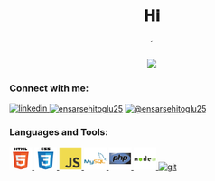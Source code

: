 <h1 align="center">𝐇𝐢</h1>

<!--
<p align="center"><img align="center" src="https://readme-typing-svg.herokuapp.com?font=fantasy&color=%23F7DC00&center=true&vCenter=true&lines=Hi+%F0%9F%90%A7%2C+I'm%E3%80%8AENSAR+%C5%9EEH%C4%B0TO%C4%9ELU%E3%80%8B" />
</p>
-->

<h3 align="center">´</h3>

<!-- http://www.ohmagif.com/wp-content/uploads/2012/03/cute-rabbit-falling-asleep.gif -->

<p align="center">
  <!--
  <img src="https://media3.giphy.com/media/wi6e6lwWpmPrl9xkLI/giphy.gif?cid=790b7611a05b9f71a5204b7de42959732dce77e986971672&rid=giphy.gif&ct=g" />
  -->
  <img src="https://c.tenor.com/O0LjGQenaS0AAAAC/teletubbies.gif" />

</p>

<h3 align="left">Connect with me:</h3>
<p align="left">
</p>


 <a href="https://www.linkedin.com/in/ensar-%C5%9Fehito%C4%9Flu/" rel="nofollow">
         <img alt="linkedin" src="https://raw.githubusercontent.com/peterthehan/peterthehan/master/assets/linkedin.svg" width="22px" style="max-width: 100%;"> 
</a>
 <a href="https://medium.com/@ensarsehitoglu25" target="blank"><img align="center" src="https://raw.githubusercontent.com/rahuldkjain/github-profile-readme-generator/master/src/images/icons/Social/medium.svg" alt="ensarsehitoglu25" height="30" width="40" /></a>
 <a href="https://www.hackerrank.com/ensarsehitoglu25" target="blank"><img align="center" src="https://raw.githubusercontent.com/rahuldkjain/github-profile-readme-generator/master/src/images/icons/Social/hackerrank.svg" alt="@ensarsehitoglu25" height="30" width="40" /></a>
 <!--
<a href="https://www.instagram.com/ensar__o/" target="blank"><img align="center" src="https://raw.githubusercontent.com/rahuldkjain/github-profile-readme-generator/master/src/images/icons/Social/instagram.svg" alt="https://www.instagram.com/ensar__o/" height="30" width="40" /></a>
-->
 

<h3 align="left">Languages and Tools:</h3>
<p align="left"> <a href="https://www.w3.org/html/" target="_blank" rel="noreferrer"> <img src="https://raw.githubusercontent.com/devicons/devicon/master/icons/html5/html5-original-wordmark.svg" alt="html5" width="40" height="40"/> </a> <a href="https://www.w3schools.com/css/" target="_blank" rel="noreferrer"> <img src="https://raw.githubusercontent.com/devicons/devicon/master/icons/css3/css3-original-wordmark.svg" alt="css3" width="40" height="40"/> </a> <a href="https://developer.mozilla.org/en-US/docs/Web/JavaScript" target="_blank" rel="noreferrer"> <img src="https://raw.githubusercontent.com/devicons/devicon/master/icons/javascript/javascript-original.svg" alt="javascript" width="40" height="40"/> </a> <a href="https://www.mysql.com/" target="_blank" rel="noreferrer"> <img src="https://raw.githubusercontent.com/devicons/devicon/master/icons/mysql/mysql-original-wordmark.svg" alt="mysql" width="40" height="40"/> </a> <a href="https://www.php.net" target="_blank" rel="noreferrer"> <img src="https://raw.githubusercontent.com/devicons/devicon/master/icons/php/php-original.svg" alt="php" width="40" height="40"/> </a>
<a href="https://nodejs.org" target="_blank" rel="noreferrer"> <img src="https://raw.githubusercontent.com/devicons/devicon/master/icons/nodejs/nodejs-original-wordmark.svg" alt="nodejs" width="40" height="40"/> </a> <a href="https://git-scm.com/" target="_blank" rel="noreferrer"> <img src="https://www.vectorlogo.zone/logos/git-scm/git-scm-icon.svg" alt="git" width="40" height="40"/> </a> </p>

